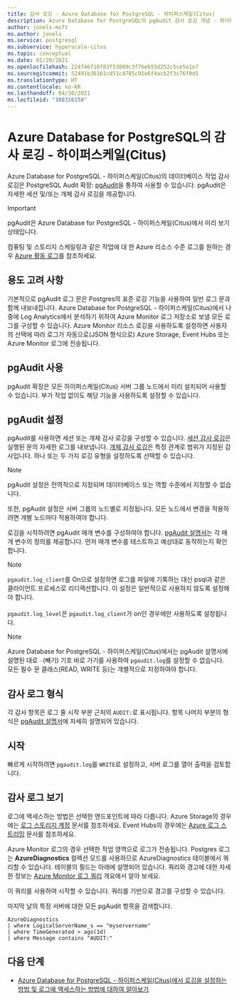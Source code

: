 ```yaml
---
title: 감사 로깅 - Azure Database for PostgreSQL - 하이퍼스케일(Citus)
description: Azure Database for PostgreSQL의 pgAudit 감사 로깅 개념 - 하이퍼스케일(Citus)
author: jonels-msft
ms.author: jonels
ms.service: postgresql
ms.subservice: hyperscale-citus
ms.topic: conceptual
ms.date: 01/29/2021
ms.openlocfilehash: 224f46f16f03f53009c3f7beb55d252c5ce5e1e7
ms.sourcegitcommit: 52491b361b1cd51c4785c91e6f4acb2f3c76f0d5
ms.translationtype: HT
ms.contentlocale: ko-KR
ms.lasthandoff: 04/30/2021
ms.locfileid: "108316158"
---
```

# <a name="audit-logging-in-azure-database-for-postgresql---hyperscale-citus"></a>Azure Database for PostgreSQL의 감사 로깅 - 하이퍼스케일(Citus)

Azure Database for PostgreSQL - 하이퍼스케일(Citus)의 데이터베이스 작업 감사 로깅은 PostgreSQL Audit 확장: [pgAudit](https://www.pgaudit.org/)을 통하여 사용할 수 있습니다. pgAudit은 자세한 세션 및/또는 개체 감사 로깅을 제공합니다.

> [!IMPORTANT]
> pgAudit은 Azure Database for PostgreSQL - 하이퍼스케일(Citus)에서 미리 보기 상태입니다.

컴퓨팅 및 스토리지 스케일링과 같은 작업에 대 한 Azure 리소스 수준 로그를 원하는 경우 [Azure 활동 로그](../azure-monitor/essentials/platform-logs-overview.md)를 참조하세요.

## <a name="usage-considerations"></a>용도 고려 사항
기본적으로 pgAudit 로그 문은 Postgres의 표준 로깅 기능을 사용하여 일반 로그 문과 함께 내보내집니다. Azure Database for PostgreSQL - 하이퍼스케일(Citus)에서 나중에 Log Analytics에서 분석하기 위하여 Azure Monitor 로그 저장소로 보낼 모든 로그를 구성할 수 있습니다. Azure Monitor 리소스 로깅을 사용하도록 설정하면 사용자의 선택에 따라 로그가 자동으로(JSON 형식으로) Azure Storage, Event Hubs 또는 Azure Monitor 로그에 전송됩니다.

## <a name="enabling-pgaudit"></a>pgAudit 사용

pgAudit 확장은 모든 하이퍼스케일(Citus) 서버 그룹 노드에서 미리 설치되어 사용할 수 있습니다. 부가 작업 없이도 해당 기능을 사용하도록 설정할 수 있습니다.

## <a name="pgaudit-settings"></a>pgAudit 설정

pgAudit를 사용하면 세션 또는 개체 감사 로깅을 구성할 수 있습니다. [세션 감사 로깅](https://github.com/pgaudit/pgaudit/blob/master/README.md#session-audit-logging)은 실행된 문의 자세한 로그를 내보냅니다. [개체 감사 로깅](https://github.com/pgaudit/pgaudit/blob/master/README.md#object-audit-logging)은 특정 관계로 범위가 지정된 감사입니다. 하나 또는 두 가지 로깅 유형을 설정하도록 선택할 수 있습니다. 

> [!NOTE]
> pgAudit 설정은 전역적으로 지정되며 데이터베이스 또는 역할 수준에서 지정할 수 없습니다.
>
> 또한, pgAudit 설정은 서버 그룹의 노드별로 지정됩니다. 모든 노드에서 변경을 적용하려면 개별 노드마다 적용하여야 합니다.

로깅을 시작하려면 pgAudit 매개 변수를 구성하여야 합니다. [pgAudit 설명서](https://github.com/pgaudit/pgaudit/blob/master/README.md#settings)는 각 매개 변수의 정의를 제공합니다. 먼저 매개 변수를 테스트하고 예상대로 동작하는지 확인합니다.

> [!NOTE]
> `pgaudit.log_client`를 On으로 설정하면 로그를 파일에 기록하는 대신 psql과 같은 클라이언트 프로세스로 리디렉션합니다. 이 설정은 일반적으로 사용하지 않도록 설정해야 합니다. <br> <br>
> `pgaudit.log_level`은 `pgaudit.log_client`가 on인 경우에만 사용하도록 설정됩니다.

> [!NOTE]
> Azure Database for PostgreSQL - 하이퍼스케일(Citus)에서는 pgAudit 설명서에 설명된 대로 `-`(빼기) 기호 바로 가기를 사용하여 `pgaudit.log`를 설정할 수 없습니다. 모든 필수 문 클래스(READ, WRITE 등)는 개별적으로 지정하여야 합니다.

## <a name="audit-log-format"></a>감사 로그 형식
각 감사 항목은 로그 줄 시작 부분 근처의 `AUDIT:`로 표시됩니다. 항목 나머지 부분의 형식은 [pgAudit 설명서](https://github.com/pgaudit/pgaudit/blob/master/README.md#format)에 자세히 설명되어 있습니다.

## <a name="getting-started"></a>시작
빠르게 시작하려면 `pgaudit.log`를 `WRITE`로 설정하고, 서버 로그를 열어 출력을 검토합니다. 

## <a name="viewing-audit-logs"></a>감사 로그 보기
로그에 액세스하는 방법은 선택한 엔드포인트에 따라 다릅니다. Azure Storage의 경우에는 [로그 스토리지 계정](../azure-monitor/essentials/resource-logs.md#send-to-azure-storage) 문서를 참조하세요. Event Hubs의 경우에는 [Azure 로그 스트리밍](../azure-monitor/essentials/resource-logs.md#send-to-azure-event-hubs) 문서를 참조하세요.

Azure Monitor 로그의 경우 선택한 작업 영역으로 로그가 전송됩니다. Postgres 로그는 **AzureDiagnostics** 컬렉션 모드를 사용하므로 AzureDiagnostics 테이블에서 쿼리할 수 있습니다. 테이블의 필드는 아래에 설명되어 있습니다. 쿼리와 경고에 대한 자세한 정보는 [Azure Monitor 로그 쿼리](../azure-monitor/logs/log-query-overview.md) 개요에서 알아 보세요.

이 쿼리를 사용하여 시작할 수 있습니다. 쿼리를 기반으로 경고를 구성할 수 있습니다.

마지막 날의 특정 서버에 대한 모든 pgAudit 항목을 검색합니다.
```kusto
AzureDiagnostics
| where LogicalServerName_s == "myservername"
| where TimeGenerated > ago(1d) 
| where Message contains "AUDIT:"
```

## <a name="next-steps"></a>다음 단계

- [Azure Database for PostgreSQL - 하이퍼스케일(Citus)에서 로깅을 설정하는 방법 및 로그에 액세스하는 방법에 대하여 알아보기](howto-hyperscale-logging.md)